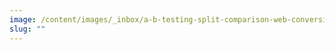 ```yaml
---
image: /content/images/_inbox/a-b-testing-split-comparison-web-conversion-test-to-compare-interface-web-design-measure-bakhtiar-zein-royalty-free-getty-images-469994022.jpg
slug: ""
---
```

